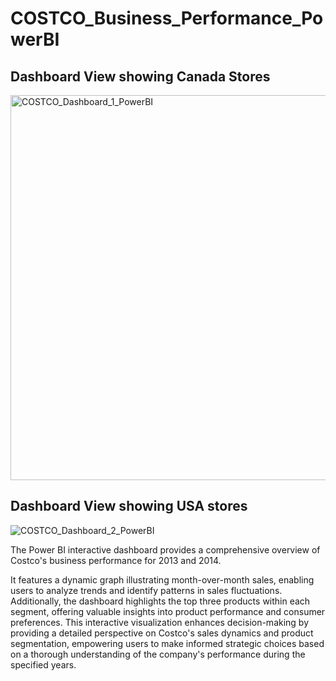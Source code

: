 # COSTCO_Business_Performance_PowerBI

## Dashboard View showing Canada Stores <br>
<img width="616" alt="COSTCO_Dashboard_1_PowerBI" src="https://github.com/Oye4short/COSTCO_Business_Performance_PowerBI/assets/134823831/bf175588-68a6-4f5b-9b75-7971fd679963"><br>

## Dashboard View showing USA stores <br>
![COSTCO_Dashboard_2_PowerBI](https://github.com/Oye4short/COSTCO_Business_Performance_PowerBI/assets/134823831/880875ca-622f-4687-834f-c3aea601d68c)

The Power BI interactive dashboard provides a comprehensive overview of Costco's business performance for 2013 and 2014. 

It features a dynamic graph illustrating month-over-month sales, enabling users to analyze trends and identify patterns in sales fluctuations. Additionally, the dashboard highlights the top three products within each segment, offering valuable insights into product performance and consumer preferences. This interactive visualization enhances decision-making by providing a detailed perspective on Costco's sales dynamics and product segmentation, empowering users to make informed strategic choices based on a thorough understanding of the company's performance during the specified years.


